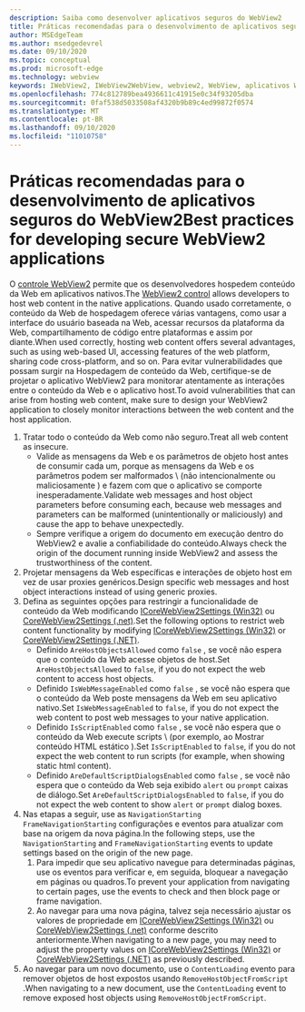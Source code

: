 ```yaml
---
description: Saiba como desenvolver aplicativos seguros do WebView2
title: Práticas recomendadas para o desenvolvimento de aplicativos seguros do WebView2
author: MSEdgeTeam
ms.author: msedgedevrel
ms.date: 09/10/2020
ms.topic: conceptual
ms.prod: microsoft-edge
ms.technology: webview
keywords: IWebView2, IWebView2WebView, webview2, WebView, aplicativos Win32, Win32, Edge, ICoreWebView2, ICoreWebView2Host, controle do navegador, borda HTML, segurança
ms.openlocfilehash: 774c812789bea4936611c41915e0c34f93205dba
ms.sourcegitcommit: 0faf538d5033508af4320b9b89c4ed99872f0574
ms.translationtype: MT
ms.contentlocale: pt-BR
ms.lasthandoff: 09/10/2020
ms.locfileid: "11010758"
---
```

# <span data-ttu-id="69eac-104">Práticas recomendadas para o desenvolvimento de aplicativos seguros do WebView2</span><span class="sxs-lookup"><span data-stu-id="69eac-104">Best practices for developing secure WebView2 applications</span></span>  

<span data-ttu-id="69eac-105">O [controle WebView2][Webview2Main] permite que os desenvolvedores hospedem conteúdo da Web em aplicativos nativos.</span><span class="sxs-lookup"><span data-stu-id="69eac-105">The [WebView2 control][Webview2Main] allows developers to host web content in the native applications.</span></span> <span data-ttu-id="69eac-106">Quando usado corretamente, o conteúdo da Web de hospedagem oferece várias vantagens, como usar a interface do usuário baseada na Web, acessar recursos da plataforma da Web, compartilhamento de código entre plataformas e assim por diante.</span><span class="sxs-lookup"><span data-stu-id="69eac-106">When used correctly, hosting web content offers several advantages, such as using web-based UI, accessing features of the web platform, sharing code cross-platform, and so on.</span></span>  <span data-ttu-id="69eac-107">Para evitar vulnerabilidades que possam surgir na Hospedagem de conteúdo da Web, certifique-se de projetar o aplicativo WebView2 para monitorar atentamente as interações entre o conteúdo da Web e o aplicativo host.</span><span class="sxs-lookup"><span data-stu-id="69eac-107">To avoid vulnerabilities that can arise from hosting web content, make sure to design your WebView2 application to closely monitor interactions between the web content and the host application.</span></span>  

1.  <span data-ttu-id="69eac-108">Tratar todo o conteúdo da Web como não seguro.</span><span class="sxs-lookup"><span data-stu-id="69eac-108">Treat all web content as insecure.</span></span>  
    *   <span data-ttu-id="69eac-109">Valide as mensagens da Web e os parâmetros de objeto host antes de consumir cada um, porque as mensagens da Web e os parâmetros podem ser malformados \ (não intencionalmente ou maliciosamente \) e fazem com que o aplicativo se comporte inesperadamente.</span><span class="sxs-lookup"><span data-stu-id="69eac-109">Validate web messages and host object parameters before consuming each, because web messages and parameters can be malformed \(unintentionally or maliciously\) and cause the app to behave unexpectedly.</span></span>
    *   <span data-ttu-id="69eac-110">Sempre verifique a origem do documento em execução dentro do WebView2 e avalie a confiabilidade do conteúdo.</span><span class="sxs-lookup"><span data-stu-id="69eac-110">Always check the origin of the document running inside WebView2 and assess the trustworthiness of the content.</span></span>  
1.  <span data-ttu-id="69eac-111">Projetar mensagens da Web específicas e interações de objeto host em vez de usar proxies genéricos.</span><span class="sxs-lookup"><span data-stu-id="69eac-111">Design specific web messages and host object interactions instead of using generic proxies.</span></span>  
1.  <span data-ttu-id="69eac-112">Defina as seguintes opções para restringir a funcionalidade de conteúdo da Web modificando [ICoreWebView2Settings (Win32)][Webview2ReferenceWin3209622Icorewebview2settings] ou [CoreWebView2Settings (.net)][Webview2ReferenceWin3209628MicrosoftWebWebview2CoreCorewebview2settings].</span><span class="sxs-lookup"><span data-stu-id="69eac-112">Set the following options to restrict web content functionality by modifying [ICoreWebView2Settings (Win32)][Webview2ReferenceWin3209622Icorewebview2settings] or [CoreWebView2Settings (.NET)][Webview2ReferenceWin3209628MicrosoftWebWebview2CoreCorewebview2settings].</span></span>  
    *   <span data-ttu-id="69eac-113">Definido `AreHostObjectsAllowed` como `false` , se você não espera que o conteúdo da Web acesse objetos de host.</span><span class="sxs-lookup"><span data-stu-id="69eac-113">Set `AreHostObjectsAllowed` to `false`, if you do not expect the web content to access host objects.</span></span>  
    *   <span data-ttu-id="69eac-114">Definido `IsWebMessageEnabled` como `false` , se você não espera que o conteúdo da Web poste mensagens da Web em seu aplicativo nativo.</span><span class="sxs-lookup"><span data-stu-id="69eac-114">Set `IsWebMessageEnabled` to `false`, if you do not expect the web content to post web messages to your native application.</span></span>  
    *   <span data-ttu-id="69eac-115">Definido `IsScriptEnabled` como `false` , se você não espera que o conteúdo da Web execute scripts \ (por exemplo, ao Mostrar conteúdo HTML estático \).</span><span class="sxs-lookup"><span data-stu-id="69eac-115">Set `IsScriptEnabled` to `false`, if you do not expect the web content to run scripts \(for example, when showing static html content\).</span></span>  
    *   <span data-ttu-id="69eac-116">Definido `AreDefaultScriptDialogsEnabled` como `false` , se você não espera que o conteúdo da Web seja exibido `alert` ou `prompt` caixas de diálogo.</span><span class="sxs-lookup"><span data-stu-id="69eac-116">Set `AreDefaultScriptDialogsEnabled` to `false`, if you do not expect the web content to show `alert` or `prompt` dialog boxes.</span></span>  
1.  <span data-ttu-id="69eac-117">Nas etapas a seguir, use as `NavigationStarting` `FrameNavigationStarting` configurações e eventos para atualizar com base na origem da nova página.</span><span class="sxs-lookup"><span data-stu-id="69eac-117">In the following steps, use the `NavigationStarting` and `FrameNavigationStarting` events to update settings based on the origin of the new page.</span></span>  
    1.  <span data-ttu-id="69eac-118">Para impedir que seu aplicativo navegue para determinadas páginas, use os eventos para verificar e, em seguida, bloquear a navegação em páginas ou quadros.</span><span class="sxs-lookup"><span data-stu-id="69eac-118">To prevent your application from navigating to certain pages, use the events to check and then block page or frame navigation.</span></span>  
    1.  <span data-ttu-id="69eac-119">Ao navegar para uma nova página, talvez seja necessário ajustar os valores de propriedade em [ICoreWebView2Settings (Win32)][Webview2ReferenceWin3209622Icorewebview2settings] ou [CoreWebView2Settings (.net)][Webview2ReferenceWin3209628MicrosoftWebWebview2CoreCorewebview2settings] conforme descrito anteriormente.</span><span class="sxs-lookup"><span data-stu-id="69eac-119">When navigating to a new page, you may need to adjust the property values on [ICoreWebView2Settings (Win32)][Webview2ReferenceWin3209622Icorewebview2settings] or [CoreWebView2Settings (.NET)][Webview2ReferenceWin3209628MicrosoftWebWebview2CoreCorewebview2settings] as previously described.</span></span>  
1.  <span data-ttu-id="69eac-120">Ao navegar para um novo documento, use o `ContentLoading` evento para remover objetos de host expostos usando `RemoveHostObjectFromScript` .</span><span class="sxs-lookup"><span data-stu-id="69eac-120">When navigating to a new document, use the `ContentLoading` event to remove exposed host objects using `RemoveHostObjectFromScript`.</span></span>  

<!--## Security

Always check the Source property of the WebView before using `ExecuteScript`, `PostWebMessageAsJson`, `PostWebMessageAsString`, or any other method to send information into the WebView. The WebView may have navigated to another page via the end user interacting with the page or script in the page causing navigation. Similarly, be very careful with `AddScriptToExecuteOnDocumentCreated`. All future `navigations` run the same script and if it provides access to information intended only for a certain origin, any HTML document may have access.

When examining the result of an `ExecuteScript` method call, a `WebMessageReceived` event, always check the Source of the sender, or any other mechanism of receiving information from an HTML document in a WebView validate the URI of the HTML document is what you expect.

When constructing a message to send into a WebView, prefer using `PostWebMessageAsJson` and construct the JSON string parameter using a JSON library. This avoids any potential accidents of encoding information into a JSON string or script and ensure no attacker controlled input can modify the rest of the JSON message or run arbitrary script. -->  

<!-- links -->  

[Webview2Main]: ../index.md "Introdução ao Microsoft Edge WebView2 (visualização) | Documentos da Microsoft"  

[Webview2ReferenceWin3209622Icorewebview2settings]: ../reference/win32/0-9-622/icorewebview2settings.md "interface ICoreWebView2Settings | Documentos da Microsoft"  

[Webview2ReferenceWin3209628MicrosoftWebWebview2CoreCorewebview2settings]: ../reference/dotnet/0-9-628/microsoft-web-webview2-core-corewebview2settings.md "Classe Microsoft. Web. WebView2. Core. CoreWebView2Settings | Documentos da Microsoft"  
